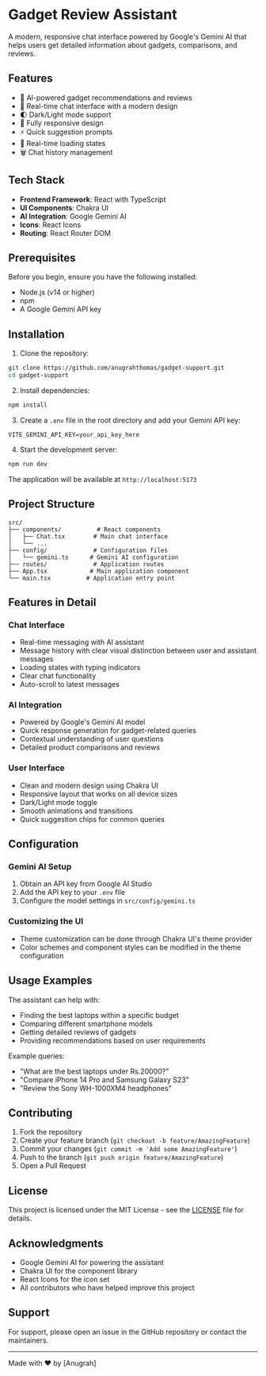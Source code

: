# Gadget Review Assistant

A modern, responsive chat interface powered by Google's Gemini AI that helps users get detailed information about gadgets, comparisons, and reviews.


## Features

- 🤖 AI-powered gadget recommendations and reviews
- 💬 Real-time chat interface with a modern design
- 🌓 Dark/Light mode support
- 📱 Fully responsive design
- ⚡ Quick suggestion prompts
- 🔄 Real-time loading states
- 🗑️ Chat history management

## Tech Stack

- **Frontend Framework**: React with TypeScript
- **UI Components**: Chakra UI
- **AI Integration**: Google Gemini AI
- **Icons**: React Icons
- **Routing**: React Router DOM

## Prerequisites

Before you begin, ensure you have the following installed:
- Node.js (v14 or higher)
- npm
- A Google Gemini API key

## Installation

1. Clone the repository:
```bash
git clone https://github.com/anugrahthomas/gadget-support.git
cd gadget-support
```

2. Install dependencies:
```bash
npm install
```

3. Create a `.env` file in the root directory and add your Gemini API key:
```env
VITE_GEMINI_API_KEY=your_api_key_here
```

4. Start the development server:
```bash
npm run dev
```

The application will be available at `http://localhost:5173`

## Project Structure

```
src/
├── components/          # React components
│   ├── Chat.tsx        # Main chat interface
│   └── ...
├── config/             # Configuration files
│   └── gemini.ts      # Gemini AI configuration
├── routes/             # Application routes
├── App.tsx            # Main application component
└── main.tsx          # Application entry point
```

## Features in Detail

### Chat Interface
- Real-time messaging with AI assistant
- Message history with clear visual distinction between user and assistant messages
- Loading states with typing indicators
- Clear chat functionality
- Auto-scroll to latest messages

### AI Integration
- Powered by Google's Gemini AI model
- Quick response generation for gadget-related queries
- Contextual understanding of user questions
- Detailed product comparisons and reviews

### User Interface
- Clean and modern design using Chakra UI
- Responsive layout that works on all device sizes
- Dark/Light mode toggle
- Smooth animations and transitions
- Quick suggestion chips for common queries

## Configuration

### Gemini AI Setup
1. Obtain an API key from Google AI Studio
2. Add the API key to your `.env` file
3. Configure the model settings in `src/config/gemini.ts`

### Customizing the UI
- Theme customization can be done through Chakra UI's theme provider
- Color schemes and component styles can be modified in the theme configuration

## Usage Examples

The assistant can help with:
- Finding the best laptops within a specific budget
- Comparing different smartphone models
- Getting detailed reviews of gadgets
- Providing recommendations based on user requirements

Example queries:
- "What are the best laptops under Rs.20000?"
- "Compare iPhone 14 Pro and Samsung Galaxy S23"
- "Review the Sony WH-1000XM4 headphones"

## Contributing

1. Fork the repository
2. Create your feature branch (`git checkout -b feature/AmazingFeature`)
3. Commit your changes (`git commit -m 'Add some AmazingFeature'`)
4. Push to the branch (`git push origin feature/AmazingFeature`)
5. Open a Pull Request

## License

This project is licensed under the MIT License - see the [LICENSE](LICENSE) file for details.

## Acknowledgments

- Google Gemini AI for powering the assistant
- Chakra UI for the component library
- React Icons for the icon set
- All contributors who have helped improve this project

## Support

For support, please open an issue in the GitHub repository or contact the maintainers.

---

Made with ❤️ by [Anugrah]
